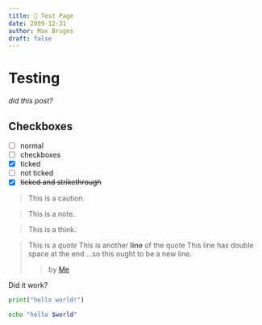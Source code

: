 ```yaml
---
title: 🧪 Test Page
date: 2099-12-31
author: Max Bruges
draft: false
---
```


# Testing

*did this post?*

## Checkboxes

- [ ] normal
- [ ] checkboxes
- [x] ticked
- [ ] not ticked
- [x] ~~ticked and strikethrough~~

>[](caution)
> This is a caution.

>[](note)
> This is a note.

>[](think)
> This is a think.


> This is a *quote*
> This is another **line** of the quote
> This line has double space at the end
> ...so this ought to be a new line.
>> by [Me](@/about.md)

Did it work?

```python
print("hello world!")
```

```bash
echo "hello $world"
```
